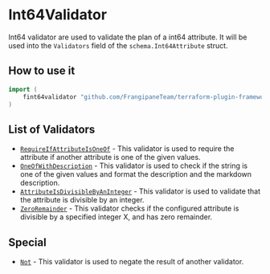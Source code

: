 # Int64Validator

Int64 validator are used to validate the plan of a int64 attribute.
It will be used into the `Validators` field of the `schema.Int64Attribute` struct.

## How to use it

```go
import (
    fint64validator "github.com/FrangipaneTeam/terraform-plugin-framework-validators/int64validator"
)
```

## List of Validators

- [`RequireIfAttributeIsOneOf`](../common/require_if_attribute_is_one_of.md) - This validator is used to require the attribute if another attribute is one of the given values.
- [`OneOfWithDescription`](oneofwithdescription.md) - This validator is used to check if the string is one of the given values and format the description and the markdown description.
- [`AttributeIsDivisibleByAnInteger`](attribute_is_divisible_by_an_integer.md) - This validator is used to validate that the attribute is divisible by an integer.
- [`ZeroRemainder`](zero_remainder.md) - This validator checks if the configured attribute is divisible by a specified integer X, and has zero remainder.

## Special

- [`Not`](not.md) - This validator is used to negate the result of another validator.
